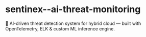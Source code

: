 # sentinex--ai-threat-monitoring
🧠 AI-driven threat detection system for hybrid cloud — built with OpenTelemetry, ELK &amp; custom ML inference engine.
